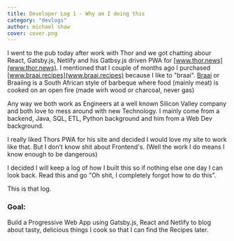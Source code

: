```yaml
---
title: Developer Log 1 - Why am I doing this
category: "devlogs"
author: michael shaw
cover: cover.png
---
```


I went to the pub today after work with Thor and we got chatting abour React, Gatsby.js, Netlify and his Gatbsy.js driven PWA for [www.thor.news](www.thor.news). I mentioned that I couple of months ago I purchased [www.braai.recipes](www.braai.recipes) because I like to "braai". [Braai](https://en.wikipedia.org/wiki/Regional_variations_of_barbecue#South_Africa) or Braaiing is a South African style of barbeque where food (mainly meat) is cooked on an open fire (made wirh wood or charcoal, never gas) 

Any way we both work as Engineers at a well known Silicon Valley company and both love to mess around with new Technology. I mainly come from a backend, Java, SQL, ETL, Python background and him from a Web Dev background. 

I really liked Thors PWA for his site and decided I would love my site to work like that. But I don't know shit about Frontend's. (Well the work I do means I know enough to be dangerous)

I decided I will keep a log of how I built this so if nothing else one day I can look back. Read this and go "Oh shit, I completely forgot how to do this".

This is that log.

### Goal:

Build a Progressive Web App using Gatsby.js, React and Netlify to blog about tasty, delicious things I cook so that I can find the Recipes later.